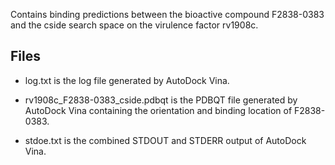 Contains binding predictions between the bioactive compound F2838-0383 and the cside search space on the virulence factor rv1908c.

## Files

- log.txt is the log file generated by AutoDock Vina.

- rv1908c_F2838-0383_cside.pdbqt is the PDBQT file generated by AutoDock Vina containing the orientation and binding location of F2838-0383.

- stdoe.txt is the combined STDOUT and STDERR output of AutoDock Vina.

